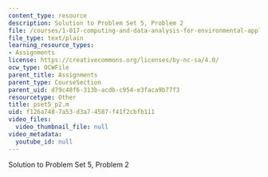 ```yaml
---
content_type: resource
description: Solution to Problem Set 5, Problem 2
file: /courses/1-017-computing-and-data-analysis-for-environmental-applications-fall-2003/f126a7487a53d3a74587f41f2cbfb111_pset5_p2.m
file_type: text/plain
learning_resource_types:
- Assignments
license: https://creativecommons.org/licenses/by-nc-sa/4.0/
ocw_type: OCWFile
parent_title: Assignments
parent_type: CourseSection
parent_uid: d79c48f6-313b-acdb-c954-e3faca9b77f3
resourcetype: Other
title: pset5_p2.m
uid: f126a748-7a53-d3a7-4587-f41f2cbfb111
video_files:
  video_thumbnail_file: null
video_metadata:
  youtube_id: null
---
```

Solution to Problem Set 5, Problem 2